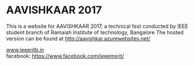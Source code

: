 # AAVISHKAAR 2017
This is a website for AAVISHKAAR 2017, a technical fest conducted by IEEE student branch of Ramaiah Institute of technology, Bangalore
The hosted version can be found at http://aavishkar.azurewebsites.net/

www.ieeeritb.in <br>
facebook: https://www.facebook.com/ieeemsrit/
